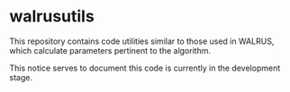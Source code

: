 walrusutils
===========
This repository contains code utilities similar to those used in WALRUS, which calculate parameters pertinent to the algorithm.

This notice serves to document this code is currently in the development stage.
